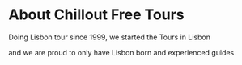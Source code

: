 # About Chillout Free Tours

Doing Lisbon tour since 1999, we started the Tours in Lisbon

and we are proud to only have Lisbon born and experienced guides

